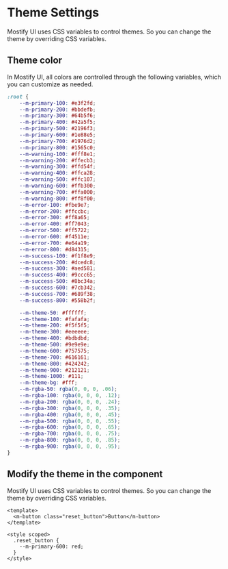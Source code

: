 # Theme Settings

Mostify UI uses CSS variables to control themes.
So you can change the theme by overriding CSS variables.

## Theme color

In Mostify UI, all colors are controlled through the following variables, which you can customize as needed.

```css
:root {
    --m-primary-100: #e3f2fd;
    --m-primary-200: #bbdefb;
    --m-primary-300: #64b5f6;
    --m-primary-400: #42a5f5;
    --m-primary-500: #2196f3;
    --m-primary-600: #1e88e5;
    --m-primary-700: #1976d2;
    --m-primary-800: #1565c0;
    --m-warning-100: #fff8e1;
    --m-warning-200: #ffecb3;
    --m-warning-300: #ffd54f;
    --m-warning-400: #ffca28;
    --m-warning-500: #ffc107;
    --m-warning-600: #ffb300;
    --m-warning-700: #ffa000;
    --m-warning-800: #ff8f00;
    --m-error-100: #fbe9e7;
    --m-error-200: #ffccbc;
    --m-error-300: #ff8a65;
    --m-error-400: #ff7043;
    --m-error-500: #ff5722;
    --m-error-600: #f4511e;
    --m-error-700: #e64a19;
    --m-error-800: #d84315;
    --m-success-100: #f1f8e9;
    --m-success-200: #dcedc8;
    --m-success-300: #aed581;
    --m-success-400: #9ccc65;
    --m-success-500: #8bc34a;
    --m-success-600: #7cb342;
    --m-success-700: #689f38;
    --m-success-800: #558b2f;

    --m-theme-50: #ffffff;
    --m-theme-100: #fafafa;
    --m-theme-200: #f5f5f5;
    --m-theme-300: #eeeeee;
    --m-theme-400: #bdbdbd;
    --m-theme-500: #9e9e9e;
    --m-theme-600: #757575;
    --m-theme-700: #616161;
    --m-theme-800: #424242;
    --m-theme-900: #212121;
    --m-theme-1000: #111;
    --m-theme-bg: #fff;
    --m-rgba-50: rgba(0, 0, 0, .06);
    --m-rgba-100: rgba(0, 0, 0, .12);
    --m-rgba-200: rgba(0, 0, 0, .24);
    --m-rgba-300: rgba(0, 0, 0, .35);
    --m-rgba-400: rgba(0, 0, 0, .45);
    --m-rgba-500: rgba(0, 0, 0, .55);
    --m-rgba-600: rgba(0, 0, 0, .65);
    --m-rgba-700: rgba(0, 0, 0, .75);
    --m-rgba-800: rgba(0, 0, 0, .85);
    --m-rgba-900: rgba(0, 0, 0, .95);
}
```

## Modify the theme in the component

Mostify UI uses CSS variables to control themes. So you can change the theme by overriding CSS variables.

```vue
<template>
  <m-button class="reset_button">Button</m-button>
</template>

<style scoped>
  .reset_button {
    --m-primary-600: red;
  }
</style>
```
